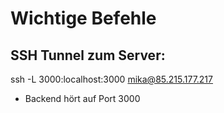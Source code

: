 # Wichtige Befehle

## SSH Tunnel zum Server:

ssh -L 3000:localhost:3000 mika@85.215.177.217

- Backend hört auf Port 3000
